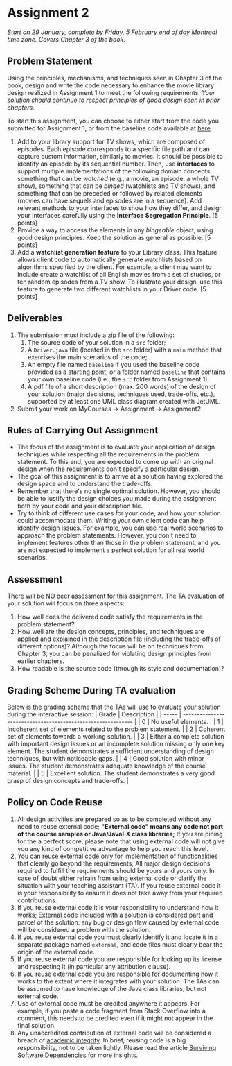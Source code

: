 # Assignment 2

*Start on 29 January, complete by Friday, 5 February end of day Montreal time zone. Covers Chapter 3 of the book.*

## Problem Statement

Using the principles, mechanisms, and techniques seen in Chapter 3 of the book, design and write the code necessary to enhance the movie library design realized in Assignment 1 to meet the following requirements. *Your solution should continue to respect principles of good design seen in prior chapters.*

To start this assignment, you can choose to either start from the code you submitted for Assignment 1, or from the baseline code available at [here](https://gitlab.cs.mcgill.ca/jguo/COMP303_Winter2021/-/tree/main/Assignments/Assignment-2/assignment2_baseline).

1. Add to your library support for TV shows, which are composed of episodes. Each episode corresponds to a specific file path and can capture custom information, similarly to movies. It should be possible to identify an episode by its sequential number. Then, use **interfaces** to support multiple implementations of the following domain concepts: something that can be *watched* (e.g., a movie, an episode, a whole TV show), something that can be *binged* (watchlists and TV shows), and something that can be preceded or followed by related elements (movies can have sequels and episodes are in a sequence). Add relevant methods to your interfaces to show how they differ, and design your interfaces carefully using the **Interface Segregation Principle**. [5 points]
2. Provide a way to access the elements in any *bingeable* object, using good design principles. Keep the solution as general as possible. [5 points]
3. Add a **watchlist generation feature** to your Library class. This feature allows client code to automatically generate watchlists based on algorithms specified by the client. For example, a client may want to include create a watchlist of all English movies from a set of studios, or ten random episodes from a TV show. To illustrate your design, use this feature to generate two different watchlists in your Driver code. [5 points]

## Deliverables

1. The submission must include a zip file of the following:
   1. The source code of your solution in a `src` folder;
   2. A `Driver.java` file (located in the `src` folder) with a `main` method that exercises the main scenarios of the code;
   3. An empty file named `baseline` if you used the baseline code provided as a starting point, or a folder named `baseline` that contains your own baseline code (i.e., the `src` folder from Assignment 1);
   4. A pdf file of a short description (max. 200 words) of the design of your solution (major decisions, techniques used, trade-offs, etc.), supported by at least one UML class diagram created with JetUML.
2. Submit your work on MyCourses -> Assignment -> Assignment2.

## Rules of Carrying Out Assignment

* The focus of the assignment is to evaluate your application of design techniques while respecting all the requirements in the problem statement. To this end, you are expected to come up with an original design when the requirements don't specify a particular design.
* The goal of this assignment is to arrive at a solution having explored the design space and to understand the trade-offs.
* Remember that there's no single optimal solution. However, you should be able to justify the design choices you made during the assignment both by your code and your description file.
* Try to think of different use cases for your code, and how your solution could accommodate them. Writing your own client code can help identify design issues. For example, you can use real world scenarios to approach the problem statements. However, you don't need to implement features other than those in the problem statement, and you are not expected to implement a perfect solution for all real world scenarios.

## Assessment

There will be NO peer assessment for this assignment. The TA evaluation of your solution will focus on three aspects:

1. How well does the delivered code satisfy the requirements in the problem statement?
2. How well are the design concepts, principles, and techniques are applied and explained in the description file (including the trade-offs of different options)? Although the focus will be on techniques from Chapter 3, you can be penalized for violating design principles from earlier chapters.
3. How readable is the source code (through its style and documentation)?

## Grading Scheme During TA evaluation

Below is the grading scheme that the TAs will use to evaluate your solution during the interactive session:
| Grade | Description                                                  |
| ----- | ------------------------------------------------------------ |
| 0     | No useful elements.                                          |
| 1     | Incoherent set of elements related to the problem statement. |
| 2     | Coherent set of elements towards a working solution.         |
| 3     | Either a complete solution with important design issues or an incomplete solution missing only one key element. The student demonstrates a sufficient understanding of design techniques, but with noticeable gaps. |
| 4     | Good solution with minor issues. The student demonstrates adequate knowledge of the course material. |
| 5     | Excellent solution. The student demonstrates a very good grasp of design concepts and trade-offs. |

## Policy on Code Reuse

1. All design activities are prepared so as to be completed without any need to reuse external code; **"External code" means any code not part of the course samples or Java/JavaFX class libraries;** If you are pining for the a perfect score, please note that using external code will not give you any kind of competitive advantage to help you reach this level.
2. You can reuse external code only for implementation of functionalities that clearly go beyond the requirements; All major design decisions required to fulfill the requirements should be yours and yours only. In case of doubt either refrain from using external code or clarify the situation with your teaching assistant (TA). If you reuse external code it is your responsibility to ensure it does not take away from your required contributions.
3. If you reuse external code it is your responsibility to understand how it works; External code included with a solution is considered part and parcel of the solution: any bug or design flaw caused by external code will be considered a problem with the solution.
4. If you reuse external code you must clearly identify it and locate it in a separate package named `external`, and code files must clearly bear the origin of the external code.
5. If you reuse external code you are responsible for looking up its license and respecting it (in particular any attribution clause).
6. If you reuse external code you are responsible for documenting how it works to the extent where it integrates with your solution. The TAs can be assumed to have knowledge of the Java class libraries, but not external code.
7. Use of external code must be credited anywhere it appears. For example, if you paste a code fragment from Stack Overflow into a comment, this needs to be credited even if it might not appear in the final solution.
8. Any unaccredited contribution of external code will be considered a breach of [academic integrity](https://www.mcgill.ca/students/srr/academicrights/integrity).
In brief, reusing code is a big responsibility, not to be taken lightly. Please read the article [Surviving Software Dependencies](https://cacm.acm.org/magazines/2019/9/238968-surviving-software-dependencies/fulltext) for more insights.
